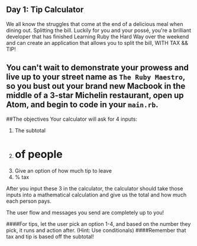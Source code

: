 Day 1: Tip Calculator
---
We all know the struggles that come at the end of a delicious meal when dining out. Splitting the bill. Luckily for you and your possé, you're a brilliant developer that has finished Learning Ruby the Hard Way over the weekend and can create an application that allows you to split the bill, WITH TAX && TIP!

You can't wait to demonstrate your prowess and live up to your street name as `The Ruby Maestro`, so you bust out your brand new Macbook in the middle of a 3-star Michelin restaurant, open up Atom, and begin to code in your `main.rb`.
---
##The objectives
Your calculator will ask for 4 inputs:
1. The subtotal
2. # of people
3. Give an option of how much tip to leave
4. % tax

After you input these 3 in the calculator, the calculator should take those inputs into a mathematical calculation and give us the total and how much each person pays. 

The user flow and messages you send are completely up to you!

####For tips, let the user pick an option 1-4, and based on the number they pick, it runs and action after. (Hint: Use conditionals)
####Remember that tax and tip is based off the subtotal!
